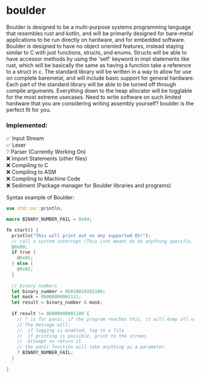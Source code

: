 # boulder

Boulder is designed to be a multi-purpose systems programming language that resembles rust and kotlin, and will be primarily designed for bare-metal applications to be run directly on hardware, and for embedded software. Boulder is designed to have no object oriented features, instead staying similar to C with just functions, structs, and enums. Structs will be able to have accessor methods by using the 'self' keyword in impl statements like rust, which will be basically the same as having a function take a reference to a struct in c. The standard library will be written in a way to allow for use on complete baremetal, and will include basic support for general hardware. Each part of the standard library will be able to be turned off through compile arguments. Everything down to the heap allocator will be togglable for the most extreme usecases. Need to write software on such limited hardware that you are considering writing assembly yourself? boulder is the perfect fit for you.

### Implemented:
✅ Input Stream\
✅ Lexer\
❔ Parser (Currently Working On)\
❌ Import Statements (other files)\
❌ Compiling to C\
❌ Compiling to ASM\
❌ Compiling to Machine Code\
❌ Sediment (Package manager for Boulder libraries and programs)

Syntax example of Boulder: 
```rust
use std::os::println;

macro BINARY_NUMBER_FAIL = 0x04;

fn start() {
  println("This will print out on any supported OS!");
  // call a system interrupt (This isnt meant do do anything specific, just an example of syntax and features.)
  @0x00;
  if true {
    @0x01;
  } else {
    @0x02;
  }
  
  // binary numbers
  let binary_number = 0b010010101100;
  let mask = 0b000000001111;
  let result = binary_number & mask;
  
  if result != 0b000000001100 {
    // ? is for panic. if the program reaches this, it will dump all used memory and stop.
    // The message will:
    //  if logging is enabled, log to a file
    //  if printing is possible, print to the screen,
    //  Attempt to return it.
    // the panic function will take anything as a parameter.
    ? BINARY_NUMBER_FAIL;
  }
  
}
```
